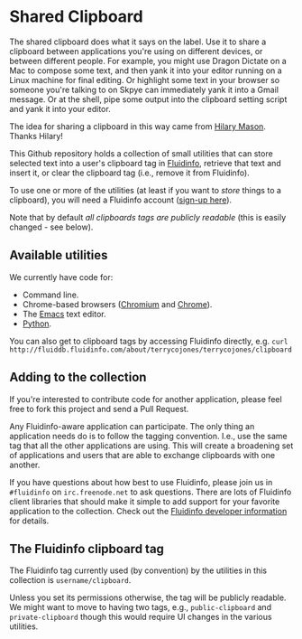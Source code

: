 Shared Clipboard
================

The shared clipboard does what it says on the label. Use it to share a
clipboard between applications you're using on different devices, or
between different people. For example, you might use Dragon Dictate on a
Mac to compose some text, and then yank it into your editor running on a
Linux machine for final editing. Or highlight some text in your browser so
someone you're talking to on Skpye can immediately yank it into a Gmail
message. Or at the shell, pipe some output into the clipboard setting script
and yank it into your editor.

The idea for sharing a clipboard in this way came from [Hilary
Mason](http://www.hilarymason.com/).  Thanks Hilary!

This Github repository holds a collection of small utilities that can store
selected text into a user's clipboard tag in
[Fluidinfo](http://fluidinfo.com/), retrieve that text and insert it, or
clear the clipboard tag (i.e., remove it from Fluidinfo).

To use one or more of the utilities (at least if you want to *store* things
to a clipboard), you will need a Fluidinfo account ([sign-up
here](https://fluidinfo.com/accounts/new/)).

Note that by default *all clipboards tags are publicly readable* (this is
easily changed - see below).

Available utilities
-------------------

We currently have code for:

 - Command line.
 - Chrome-based browsers ([Chromium](http://www.chromium.org/Home) and [Chrome](http://www.google.com/chrome)).
 - The [Emacs](http://www.gnu.org/software/emacs/) text editor.
 - [Python](http://python.org).

You can also get to clipboard tags by accessing Fluidinfo directly, e.g.
`curl http://fluiddb.fluidinfo.com/about/terrycojones/terrycojones/clipboard`

Adding to the collection
------------------------

If you're interested to contribute code for another application, please
feel free to fork this project and send a Pull Request.

Any Fluidinfo-aware application can participate.  The only thing an
application needs do is to follow the tagging convention. I.e., use the
same tag that all the other applications are using.  This will create a
broadening set of applications and users that are able to exchange
clipboards with one another.

If you have questions about how best to use Fluidinfo, please join us in
`#fluidinfo` on `irc.freenode.net` to ask questions.  There are lots of
Fluidinfo client libraries that should make it simple to add support for
your favorite application to the collection. Check out the [Fluidinfo
developer information](http://fluidinfo.com/developers/documentation) for
details.

The Fluidinfo clipboard tag
---------------------------

The Fluidinfo tag currently used (by convention) by the utilities in this
collection is `username/clipboard`.

Unless you set its permissions otherwise, the tag will be publicly
readable. We might want to move to having two tags, e.g.,
`public-clipboard` and `private-clipboard` though this would require UI
changes in the various utilities.
